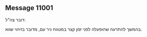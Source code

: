 ## Message 11001

דובר צה"ל: 

בהמשך להתרעה שהופעלה לפני זמן קצר במטווח ניר עם, מדובר בזיהוי שווא.

